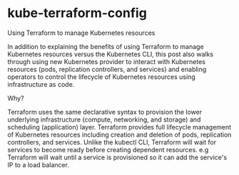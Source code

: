 # kube-terraform-config
Using Terraform to manage Kubernetes resources

In addition to explaining the benefits of using Terraform to manage Kubernetes resources versus the Kubernetes CLI, 
this post also walks through using new Kubernetes provider to interact with Kubernetes resources (pods, replication controllers, and services) 
and enabling operators to control the lifecycle of Kubernetes resources using infrastructure as code.

Why?

Terraform uses the same declarative syntax to provision the lower underlying infrastructure (compute, networking, and storage) and scheduling (application) layer.
Terraform provides full lifecycle management of Kubernetes resources including creation and deletion of pods, replication controllers, and services.
Unlike the kubectl CLI, Terraform will wait for services to become ready before creating dependent resources. e.g Terraform will wait until a service is provisioned so it can add the service's IP to a load balancer.

